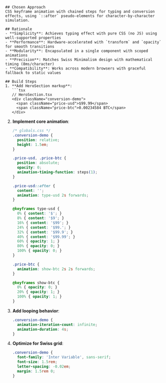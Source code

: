 ```
## Chosen Approach
CSS keyframe animation with chained steps for typing and conversion effects, using `::after` pseudo-elements for character-by-character simulation.

## Rationale
- **Simplicity**: Achieves typing effect with pure CSS (no JS) using well-supported properties
- **Performance**: Hardware-accelerated with `transform` and `opacity` for smooth transitions
- **Modularity**: Encapsulated in a single component with scoped animations
- **Precision**: Matches Swiss Minimalism design with mathematical timing (8ms/character)
- **Compatibility**: Works across modern browsers with graceful fallback to static values

## Build Steps
1. **Add HeroSection markup**:
   ```tsx
   // HeroSection.tsx
   <div className="conversion-demo">
     <span className="price-usd">$99.99</span>
     <span className="price-btc">0.00234584 BTC</span>
   </div>
   ```

2. **Implement core animation**:
   ```css
   /* globals.css */
   .conversion-demo {
     position: relative;
     height: 1.5em;
   }
   
   .price-usd, .price-btc {
     position: absolute;
     opacity: 0;
     animation-timing-function: steps(1);
   }
   
   .price-usd::after {
     content: '';
     animation: type-usd 2s forwards;
   }
   
   @keyframes type-usd {
     0% { content: '$'; }
     8% { content: '$9'; }
     16% { content: '$99'; }
     24% { content: '$99.'; }
     32% { content: '$99.9'; }
     40% { content: '$99.99'; }
     60% { opacity: 1; }
     80% { opacity: 0; }
     100% { opacity: 0; }
   }
   
   .price-btc {
     animation: show-btc 2s 2s forwards;
   }
   
   @keyframes show-btc {
     0% { opacity: 0; }
     20% { opacity: 1; }
     100% { opacity: 1; }
   }
   ```

3. **Add looping behavior**:
   ```css
   .conversion-demo {
     animation-iteration-count: infinite;
     animation-duration: 4s;
   }
   ```

4. **Optimize for Swiss grid**:
   ```css
   .conversion-demo {
     font-family: 'Inter Variable', sans-serif;
     font-size: 1.5rem;
     letter-spacing: -0.02em;
     margin: 1.5rem 0;
   }
   ```
```